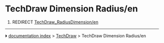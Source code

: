 # TechDraw Dimension Radius/en
1.  REDIRECT [TechDraw_RadiusDimension/en](TechDraw_RadiusDimension/en.md)



---
⏵ [documentation index](../README.md) > [TechDraw](TechDraw_Workbench.md) > TechDraw Dimension Radius/en

